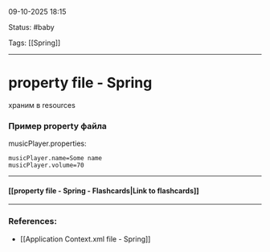 
09-10-2025 18:15

Status: #baby 

Tags: [[Spring]]

---
# property file - Spring

храним в resources



### Пример property файла

musicPlayer.properties:
```properties
musicPlayer.name=Some name  
musicPlayer.volume=70
```


----
#### [[property file - Spring - Flashcards|Link to flashcards]]



---
### References:

- [[Application Context.xml file - Spring]]